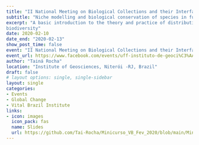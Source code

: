 ```yaml
---
title: "II National Meeting on Biological Collections and their Interfaces"
subtitle: "Niche modelling and biological conservation of species in future scenarios of global change"
excerpt: "A basic introduction to the theory and practice of distribution and ecological niche modelling and its applications for the conservation of
biodiversity" 
date: 2020-02-10
date_end: "2020-02-13"
show_post_time: false
event: "II National Meeting on Biological Collections and their Interfaces"
event_url: https://www.facebook.com/events/uff-instituto-de-geoci%C3%AAncias/ii-encontro-nacional-sobre-cole%C3%A7%C3%B5es-biol%C3%B3gicas-e-suas-interfaces/536496590531975/
author: "Tainá Rocha"
location: "Institute of Geosciences, Niterói -RJ, Brazil"
draft: false
# layout options: single, single-sidebar
layout: single
categories:
- Events
- Global Change
- Vital Brazil Institute
links:
- icon: images
  icon_pack: fas
  name: Slides
  url: https://github.com/Tai-Rocha/Minicurso_VB_Fev_2020/blob/main/Minicurso%20Vital%20Brasil.pdf
---
```

